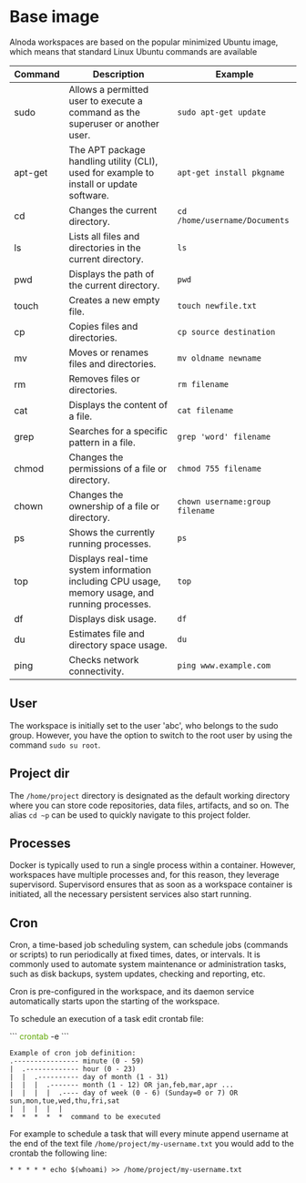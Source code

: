 # Base image 

Alnoda workspaces are based on the popular minimized Ubuntu image, which means that standard Linux Ubuntu commands are available 

| Command | Description | Example |
|---------|-------------|---------|
| sudo    | Allows a permitted user to execute a command as the superuser or another user. | `sudo apt-get update` |
| apt-get | The APT package handling utility (CLI), used for example to install or update software. | `apt-get install pkgname` |
| cd      | Changes the current directory. | `cd /home/username/Documents` |
| ls      | Lists all files and directories in the current directory. | `ls` |
| pwd     | Displays the path of the current directory. | `pwd` |
| touch   | Creates a new empty file. | `touch newfile.txt` |
| cp      | Copies files and directories. | `cp source destination` |
| mv      | Moves or renames files and directories. | `mv oldname newname` |
| rm      | Removes files or directories. | `rm filename` |
| cat     | Displays the content of a file. | `cat filename` |
| grep    | Searches for a specific pattern in a file. | `grep 'word' filename` |
| chmod   | Changes the permissions of a file or directory. | `chmod 755 filename` |
| chown   | Changes the ownership of a file or directory. | `chown username:group filename` |
| ps      | Shows the currently running processes. | `ps` |
| top     | Displays real-time system information including CPU usage, memory usage, and running processes. | `top` |
| df      | Displays disk usage. | `df` |
| du      | Estimates file and directory space usage. | `du` |
| ping    | Checks network connectivity. | `ping www.example.com` |

## User 

The workspace is initially set to the user 'abc', who belongs to the sudo group. 
However, you have the option to switch to the root user by using the command `sudo su root`.

## Project dir

The `/home/project` directory is designated as the default working directory where you can store code repositories, data files, artifacts, and so on. 
The alias `cd ~p` can be used to quickly navigate to this project folder.
 
## Processes   

Docker is typically used to run a single process within a container. However, workspaces have multiple processes and, for this reason, they leverage supervisord. 
Supervisord ensures that as soon as a workspace container is initiated, all the necessary persistent services also start running.

## Cron 

Cron, a time-based job scheduling system, can schedule jobs (commands or scripts) to run periodically at fixed times, dates, or intervals. 
It is commonly used to automate system maintenance or administration tasks, such as disk backups, system updates, checking and reporting, etc.

Cron is pre-configured in the workspace, and its daemon service automatically starts upon the starting of the workspace.

To schedule an execution of a task edit crontab file:

<div class="termy">
```
<font color="#5EA702">crontab</font> -e
```
</div>

```
Example of cron job definition:   
.---------------- minute (0 - 59)   
|  .------------- hour (0 - 23)
|  |  .---------- day of month (1 - 31)
|  |  |  .------- month (1 - 12) OR jan,feb,mar,apr ...
|  |  |  |  .---- day of week (0 - 6) (Sunday=0 or 7) OR sun,mon,tue,wed,thu,fri,sat
|  |  |  |  |
*  *  *  *  *  command to be executed
```

For example to schedule a task that will every minute append username at the end of the text file `/home/project/my-username.txt` you would add to the 
crontab the following line: 

```
* * * * * echo $(whoami) >> /home/project/my-username.txt
```